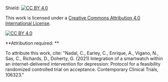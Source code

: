 Shield: [![CC BY 4.0][cc-by-shield]][cc-by]

This work is licensed under a
[Creative Commons Attribution 4.0 International License][cc-by].

[![CC BY 4.0][cc-by-image]][cc-by]

[cc-by]: http://creativecommons.org/licenses/by/4.0/
[cc-by-image]: https://i.creativecommons.org/l/by/4.0/88x31.png
[cc-by-shield]: https://img.shields.io/badge/License-CC%20BY%204.0-lightgrey.svg

 **Attribution required: **
 
 To attribute this work, cite: 
 "Nadal, C., Earley, C., Enrique, A., Vigano, N., Sas, C., Richards, D., Doherty, G. (2021) 
 Integration of a smartwatch within an internet-delivered intervention for depression: 
 Protocol for a feasibility randomized controlled trial on acceptance. 
 Contemporary Clinical Trials, 106323."
 
